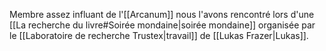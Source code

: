 Membre assez influant de l'[[Arcanum]] nous l'avons rencontré lors d'une [[La recherche du livre#Soirée mondaine|soirée mondaine]] organisée par le [[Laboratoire de recherche Trustex|travail]] de [[Lukas Frazer|Lukas]].